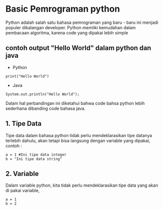 # Basic Pemrograman python
 Python adalah salah satu bahasa pemrograman yang baru - baru ini menjadi populer dikalangan developer. Python memliki kemudahan dalam pembacaan algoritma, karena code yang dipakai lebih simple

## contoh output "Hello World" dalam python dan java
- Python
```
print("Hello World")
```

- Java
```
System.out.println("Hello World");
```
Dalam hal perbandingan ini diketahui bahwa code bahsa python lebih sederhana dibanding code bahasa java.

## 1. Tipe Data
Tipe data dalam bahasa python tidak perlu mendeklarasikan tipe datanya terlebih dahulu, akan tetapi bisa langsung dengan variable yang dipakai, contoh :
```
a = 1 #Ini tipe data integer
b = "Ini tipe data string"
```

## 2. Variable
Dalam variable python, kita tidak perlu mendeklarasikan tipe data yang akan di pakai variable, 
```
a = 1
b = 2
```